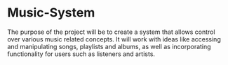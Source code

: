 # Music-System

The purpose of the project will be to create a system that allows control over various music related concepts. It will work with ideas like accessing and manipulating songs, playlists and albums, as well as incorporating functionality for users such as listeners and artists. 
